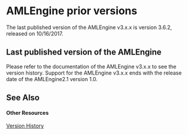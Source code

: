 # AMLEngine prior versions

The last published version of the AMLEngine v3.x.x is version 3.6.2, released on 10/16/2017.



## Last published version of the AMLEngine

Please refer to the documentation of the AMLEngine v3.x.x to see the version history. Support for the AMLEngine v3.x.x ends with the release date of the AMLEngine2.1 version 1.0.



## See Also


#### Other Resources
<a href="Version history">Version History</a><br />